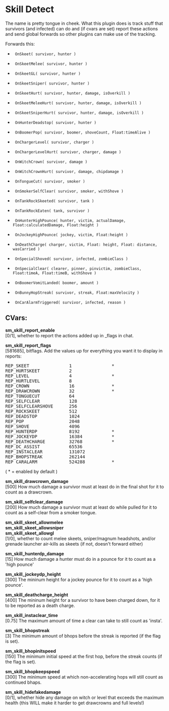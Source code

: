Skill Detect
============

The name is pretty tongue in cheek. What this plugin does is track stuff that
survivors (and infected) can do and (if cvars are set) report these actions
and send global forwards so other plugins can make use of the tracking.

Forwards this:
 *      OnSkeet( survivor, hunter )
 *      OnSkeetMelee( survivor, hunter )
 *      OnSkeetGL( survivor, hunter )
 *      OnSkeetSniper( survivor, hunter )
 *      OnSkeetHurt( survivor, hunter, damage, isOverkill )
 *      OnSkeetMeleeHurt( survivor, hunter, damage, isOverkill )
 *      OnSkeetSniperHurt( survivor, hunter, damage, isOverkill )
 *      OnHunterDeadstop( survivor, hunter )
 *      OnBoomerPop( survivor, boomer, shoveCount, Float:timeAlive )
 *      OnChargerLevel( survivor, charger )
 *      OnChargerLevelHurt( survivor, charger, damage )
 *      OnWitchCrown( survivor, damage )
 *      OnWitchCrownHurt( survivor, damage, chipdamage )
 *      OnTongueCut( survivor, smoker )
 *      OnSmokerSelfClear( survivor, smoker, withShove )
 *      OnTankRockSkeeted( survivor, tank )
 *      OnTankRockEaten( tank, survivor )
 *      OnHunterHighPounce( hunter, victim, actualDamage, Float:calculatedDamage, Float:height )
 *      OnJockeyHighPounce( jockey, victim, Float:height )
 *      OnDeathCharge( charger, victim, Float: height, Float: distance, wasCarried )
 *      OnSpecialShoved( survivor, infected, zombieClass )
 *      OnSpecialClear( clearer, pinner, pinvictim, zombieClass, Float:timeA, Float:timeB, withShove )
 *      OnBoomerVomitLanded( boomer, amount )
 *      OnBunnyHopStreak( survivor, streak, Float:maxVelocity )
 *      OnCarAlarmTriggered( survivor, infected, reason )

CVars:
------
<b>sm_skill_report_enable</b><br />
[0/1], whether to report the actions added up in _flags in chat.<br />

<b>sm_skill_report_flags</b><br />
[581685], bitflags. Add the values up for everything you want it to display in reports:<br/>
<pre>
REP_SKEET               1               *
REP_HURTSKEET           2
REP_LEVEL               4               *
REP_HURTLEVEL           8
REP_CROWN               16              *
REP_DRAWCROWN           32              *
REP_TONGUECUT           64
REP_SELFCLEAR           128
REP_SELFCLEARSHOVE      256
REP_ROCKSKEET           512
REP_DEADSTOP            1024
REP_POP                 2048
REP_SHOVE               4096
REP_HUNTERDP            8192            *
REP_JOCKEYDP            16384           *
REP_DEATHCHARGE         32768           *
REP_DC_ASSIST           65536
REP_INSTACLEAR          131072
REP_BHOPSTREAK          262144
REP_CARALARM            524288          *
</pre>
( * = enabled by default )<br />

<b>sm_skill_drawcrown_damage</b><br />
[500] How much damage a survivor must at least do in the final shot for it to count as a drawcrown.<br />

<b>sm_skill_selfclear_damage</b><br />
[200] How much damage a survivor must at least do while pulled for it to count as a self-clear from a smoker tongue.<br />

<b>sm_skill_skeet_allowmelee</b><br />
<b>sm_skill_skeet_allowsniper</b><br />
<b>sm_skill_skeet_allowgl</b><br />
[1/0], whether to count melee skeets, sniper/magnum headshots, and/or grenade launcher air-kills as skeets (if not, doesn't forward either)<br />

<b>sm_skill_hunterdp_damage</b><br />
[15] How much damage a hunter must do in a pounce for it to count as a 'high pounce'<br />

<b>sm_skill_jockeydp_height</b><br />
[300] The mininum height for a jockey pounce for it to count as a 'high pounce'.<br />

<b>sm_skill_deathcharge_height</b><br />
[400] The mininum height for a survivor to have been charged down, for it to be reported as a death charge.<br />

<b>sm_skill_instaclear_time</b><br />
[0.75] The maximum amount of time a clear can take to still count as 'insta'.<br />

<b>sm_skill_bhopstreak</b><br />
[3] The minimum amount of bhops before the streak is reported (if the flag is set).<br />

<b>sm_skill_bhopinitspeed</b><br />
[150] The minimum initial speed at the first hop, before the streak counts (if the flag is set).<br />

<b>sm_skill_bhopkeepspeed</b><br />
[300] The minimum speed at which non-accelerating hops will still count as continued bhaps.<br />


<b>sm_skill_hidefakedamage</b><br />
[0/1], whether hide any damage on witch or level that exceeds the maximum health (this WILL make it harder to get drawcrowns and full levels!)<br />
